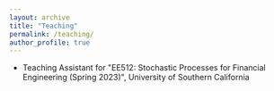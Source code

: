 ```yaml
---
layout: archive
title: "Teaching"
permalink: /teaching/
author_profile: true
---
```


* Teaching Assistant for 
"EE512: Stochastic Processes for Financial Engineering (Spring 2023)",
University of Southern California

